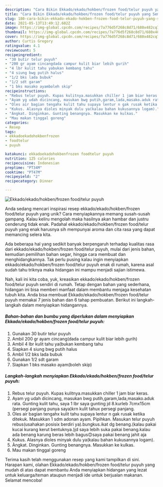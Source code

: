 ```yaml
---
description: "Cara Bikin Ekkado/ekado/hokben/frozen food/telur puyuh yang Sempurna"
title: "Cara Bikin Ekkado/ekado/hokben/frozen food/telur puyuh yang Sempurna"
slug: 180-cara-bikin-ekkado-ekado-hokben-frozen-food-telur-puyuh-yang-sempurna
date: 2021-05-13T13:49:12.602Z
image: https://img-global.cpcdn.com/recipes/7a776d5f268c8d71/680x482cq70/ekkadoekadohokbenfrozen-foodtelur-puyuh-foto-resep-utama.jpg
thumbnail: https://img-global.cpcdn.com/recipes/7a776d5f268c8d71/680x482cq70/ekkadoekadohokbenfrozen-foodtelur-puyuh-foto-resep-utama.jpg
cover: https://img-global.cpcdn.com/recipes/7a776d5f268c8d71/680x482cq70/ekkadoekadohokbenfrozen-foodtelur-puyuh-foto-resep-utama.jpg
author: Curtis Gregory
ratingvalue: 4.1
reviewcount: 5
recipeingredient:
- "30 butir telur puyuh"
- "200 gr ayam cincangdada campur kulit biar lebih gurih"
- "4 lbr kulit tahu yabukan kembang tahu"
- "4 siung bwg putih halus"
- "1/2 bks lada bubuk"
- "1/2 sdt garam"
- "1 bks masako ayamboleh skip"
recipeinstructions:
- "Rebus telur puyuh. Kupas kulitnya.masukkan chiller 1 jam biar keras."
- "Ayam yg udah dicincang, masukan bwg putih,garam,lada,masako.aduk rata. Gunting kulit tahu, saya 1 lbr saya gunting jd 8.kurleb 7cmx15cm (persegi panjang punya saya)krn kulit tahux persegi panjang."
- "Oles air bagian tengahx kulit tahu supaya lentur n gak rusak ketika ditekuk. Masukkan 1 sdm adonan ayam. Pipihkan. Masukan telur puyuh rebus(usahakan posisix berdiri ya).bungkus.ikat dg benang.(kalau pakai kucai kurang kerut bentuknya.)jd saya lebih suka pakai benang.kalau ada benang karung beras lebih bagus😊saya pakai benang jahit aja"
- "Kukus. Alasnya dioles minyak dulu ya(kalau bahan kukusannya logam)."
- "Àngkat. Dinginkan. Gunting benangnya. Masukkan ke kulkas."
- "Mau makan tinggal goreng"
categories:
- Resep
tags:
- ekkadoekadohokbenfrozen
- foodtelur
- puyuh

katakunci: ekkadoekadohokbenfrozen foodtelur puyuh 
nutrition: 125 calories
recipecuisine: Indonesian
preptime: "PT34M"
cooktime: "PT47M"
recipeyield: "2"
recipecategory: Dinner

---
```



![Ekkado/ekado/hokben/frozen food/telur puyuh](https://img-global.cpcdn.com/recipes/7a776d5f268c8d71/680x482cq70/ekkadoekadohokbenfrozen-foodtelur-puyuh-foto-resep-utama.jpg)

Anda sedang mencari inspirasi resep ekkado/ekado/hokben/frozen food/telur puyuh yang unik? Cara menyiapkannya memang susah-susah gampang. Kalau keliru mengolah maka hasilnya akan hambar dan justru cenderung tidak enak. Padahal ekkado/ekado/hokben/frozen food/telur puyuh yang enak harusnya sih mempunyai aroma dan cita rasa yang dapat memancing selera kita.

Ada beberapa hal yang sedikit banyak berpengaruh terhadap kualitas rasa dari ekkado/ekado/hokben/frozen food/telur puyuh, mulai dari jenis bahan, kemudian pemilihan bahan segar, hingga cara membuat dan menghidangkannya. Tak perlu pusing kalau ingin menyiapkan ekkado/ekado/hokben/frozen food/telur puyuh enak di rumah, karena asal sudah tahu triknya maka hidangan ini mampu menjadi sajian istimewa.




Nah, kali ini kita coba, yuk, kreasikan ekkado/ekado/hokben/frozen food/telur puyuh sendiri di rumah. Tetap dengan bahan yang sederhana, hidangan ini bisa memberi manfaat dalam membantu menjaga kesehatan tubuh kita. Anda bisa membuat Ekkado/ekado/hokben/frozen food/telur puyuh memakai 7 jenis bahan dan 6 tahap pembuatan. Berikut ini langkah-langkah dalam menyiapkan hidangannya.

<!--inarticleads1-->

##### Bahan-bahan dan bumbu yang diperlukan dalam menyiapkan Ekkado/ekado/hokben/frozen food/telur puyuh:

1. Gunakan 30 butir telur puyuh
1. Ambil 200 gr ayam cincang(dada campur kulit biar lebih gurih)
1. Ambil 4 lbr kulit tahu ya(bukan kembang tahu
1. Siapkan 4 siung bwg putih halus
1. Ambil 1/2 bks lada bubuk
1. Gunakan 1/2 sdt garam
1. Siapkan 1 bks masako ayam(boleh skip)




<!--inarticleads2-->

##### Langkah-langkah menyiapkan Ekkado/ekado/hokben/frozen food/telur puyuh:

1. Rebus telur puyuh. Kupas kulitnya.masukkan chiller 1 jam biar keras.
1. Ayam yg udah dicincang, masukan bwg putih,garam,lada,masako.aduk rata. Gunting kulit tahu, saya 1 lbr saya gunting jd 8.kurleb 7cmx15cm (persegi panjang punya saya)krn kulit tahux persegi panjang.
1. Oles air bagian tengahx kulit tahu supaya lentur n gak rusak ketika ditekuk. Masukkan 1 sdm adonan ayam. Pipihkan. Masukan telur puyuh rebus(usahakan posisix berdiri ya).bungkus.ikat dg benang.(kalau pakai kucai kurang kerut bentuknya.)jd saya lebih suka pakai benang.kalau ada benang karung beras lebih bagus😊saya pakai benang jahit aja
1. Kukus. Alasnya dioles minyak dulu ya(kalau bahan kukusannya logam).
1. Àngkat. Dinginkan. Gunting benangnya. Masukkan ke kulkas.
1. Mau makan tinggal goreng




Terima kasih telah menggunakan resep yang kami tampilkan di sini. Harapan kami, olahan Ekkado/ekado/hokben/frozen food/telur puyuh yang mudah di atas dapat membantu Anda menyiapkan hidangan yang lezat untuk keluarga/teman ataupun menjadi ide untuk berjualan makanan. Selamat mencoba!
